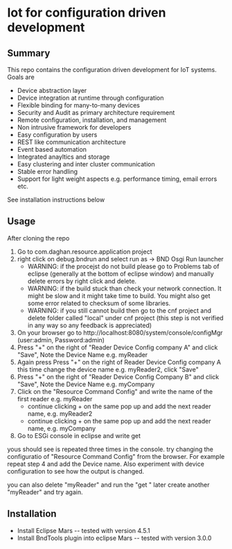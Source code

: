 <h1>Iot for configuration driven development</h1>

<h2>Summary</h2>

This repo contains the configuration driven development for IoT systems. Goals are

- Device abstraction layer
- Device integration at runtime through configuration
- Flexible binding for many-to-many devices
- Security and Audit as primary architecture requirement
- Remote configuration, installation, and management
- Non intrusive framework for developers
- Easy configuration by users
- REST like communication architecture
- Event based automation
- Integrated anayltics and storage
- Easy clustering and inter cluster communication
- Stable error handling
- Support for light weight aspects e.g. performance timing, email errors etc.

See installation instructions below

<h2>Usage</h2>
After cloning the repo

1. Go to com.daghan.resource.application project
2. right click on debug.bndrun and select run as ->  BND Osgi Run launcher
	* WARNING: if the procejst do not build please go to Problems tab of eclipse (generally at the bottom of eclipse window) and manually delete errors by right click and delete.
	* WARNING: if the build stuck than check your network connection. It might be slow and it might take time to build. You might also get some error related to checksum of some libraries.
	* WARNING: if you still cannot build then go to the cnf project and delete folder called "local" under cnf project (this step is not verified in any way so any feedback is appreciated)
3. On your browser go to http://localhost:8080/system/console/configMgr (user:admin, Password:admin)
4. Press "+" on the right of "Reader Device Config company A" and click "Save", Note the Device Name e.g. myReader
5. Again press Press "+" on the right of Reader Device Config company A this time change the device name e.g. myReader2, click "Save"
6. Press "+" on the right of "Reader Device Config Company B" and click "Save", Note the Device Name e.g. myCompany
7. Click on the "Resource Command Config" and write the name of the first reader e.g. myReader
	* continue clicking + on the same pop up and add the next reader name, e.g. myReader2
	* continue clicking + on the same pop up and add the next reader name, e.g. myCompany
8. Go to ESGi console in eclipse and write 
get <string>

yous should see <string> is repeated three times in the console. try changing the configuratio of "Resource Command Config" from the browser. For example repeat step 4 and add the Device name. Also experiment with device configuration to see how the output is changed.

you can also delete "myReader" and run the "get <string>" later create another "myReader" and try again.


<h2>Installation</h2>

- Install Eclipse Mars -- tested with version 4.5.1
 - Install BndTools plugin into eclipse Mars -- tested with version 3.0.0
